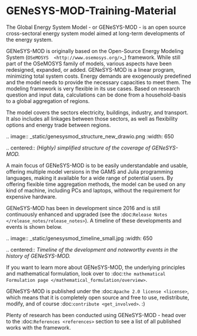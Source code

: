 # GENeSYS-MOD-Training-Material

The Global Energy System Model - or GENeSYS-MOD - is an open source cross-sectoral energy system model aimed at long-term developments of the energy system.



GENeSYS-MOD is originally based on the Open-Source Energy Modeling System (`OSeMOSYS  <http://www.osemosys.org/>`_) framework. While still part of the OSeMOSYS family of models, various aspects have been redesigned, expanded, or added. GENeSYS-MOD is a linear program, minimizing total system costs. Energy demands are exogenously predefined and the model needs to provide the necessary capacities to meet them. The modeling framework is very flexible in its use cases. Based on research question and input data, calculations can be done from a household-basis to a global aggregation of regions.

The model covers the sectors electricity, buildings, industry, and transport. It also includes all linkages between those sectors, as well as flexibility options and energy trade between regions.

.. image:: _static/genesysmod_structure_new_drawio.png
    :width: 650

.. centered:: *(Highly) simplified structure of the coverage of GENeSYS-MOD.*

A main focus of GENeSYS-MOD is to be easily understandable and usable, offering multiple model versions in the GAMS and Julia programming languages, making it available for a wide range of potential users. By offering flexible time aggregation methods, the model can be used on any kind of machine, including PCs and laptops, without the requirement for expensive hardware.

GENeSYS-MOD has been in development since 2016 and is still continuously enhanced and upgraded (see the :doc:`Release Notes </release_notes/release_notes>`). A timeline of these developments and events is shown below.

.. image:: _static/genesysmod_timeline_small.jpg
    :width: 650

.. centered:: *Timeline of the development and noteworthy events in the history of GENeSYS-MOD.*


If you want to learn more about GENeSYS-MOD, the underlying principles and mathematical formulation, look over to :doc:`the mathematical Formulation page </mathematical_formulation/overview>`.

GENeSYS-MOD is published under the :doc:`Apache 2.0 license <license>`, which means that it is completely open source and free to use, redistribute, modify, and of course :doc:`contribute <get_involved>`. :)

Plenty of research has been conducted using GENeSYS-MOD - head over to the :doc:`References <references>` section to see a list of all published works with the framework.
